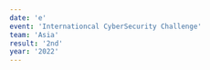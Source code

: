 ```yaml
---
date: 'e'
event: 'Internationcal CyberSecurity Challenge'
team: 'Asia'
result: '2nd'
year: '2022'
---
```

